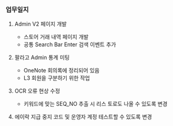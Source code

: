 ### 업무일지

1. Admin V2 페이지 개발

   - 스토어 거래 내역 페이지 개발
   - 공통 Search Bar Enter 검색 이벤트 추가

2. 팔라고 Admin 통계 미팅

   - OneNote 회의록에 정리되어 있음
   - L3 회원을 구분하기 위한 작업

3. OCR 오류 현상 수정

   - 키워드에 맞는 SEQ_NO 추출 시 리스 토로도 나올 수 있도록 변경

4. 에이락 지급 중지 코드 및 운영자 계정 테스트할 수 있도록 변경

